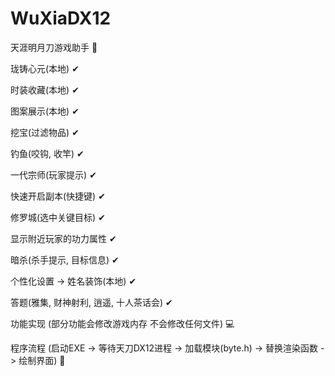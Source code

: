 # WuXiaDX12

天涯明月刀游戏助手 🤖

珑铸心元(本地) ✔

时装收藏(本地) ✔

图案展示(本地) ✔

挖宝(过滤物品) ✔

钓鱼(咬钩, 收竿) ✔

一代宗师(玩家提示) ✔

快速开启副本(快捷键) ✔

修罗城(选中关键目标) ✔

显示附近玩家的功力属性 ✔

暗杀(杀手提示, 目标信息) ✔

个性化设置 -> 姓名装饰(本地) ✔

答题(雅集, 财神射利, 逍遥, 十人茶话会) ✔

功能实现 (部分功能会修改游戏内存 不会修改任何文件) 💻

程序流程 (启动EXE -> 等待天刀DX12进程 -> 加载模块(byte.h) -> 替换渲染函数 -> 绘制界面) 🔎